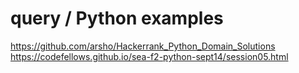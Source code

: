 # query / Python examples
https://github.com/arsho/Hackerrank_Python_Domain_Solutions
https://codefellows.github.io/sea-f2-python-sept14/session05.html

